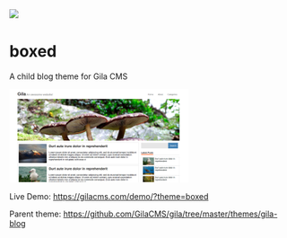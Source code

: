 <img src="https://img.shields.io/github/package-json/v/gilacms/boxed-theme.svg">

# boxed
A child blog theme for Gila CMS

<img src="screenshot.png">

Live Demo: https://gilacms.com/demo/?theme=boxed

Parent theme: https://github.com/GilaCMS/gila/tree/master/themes/gila-blog
